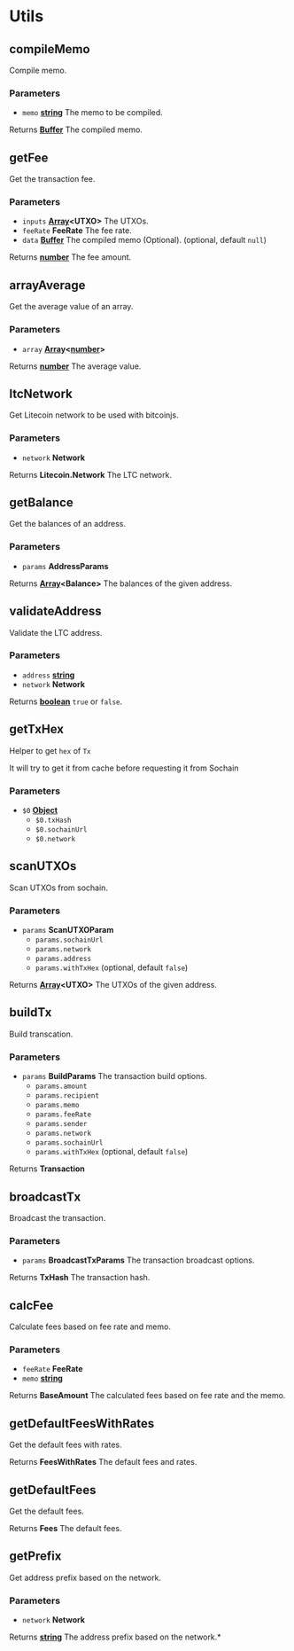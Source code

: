 # Utils

<!-- Generated by documentation.js. Update this documentation by updating the source code. -->

## compileMemo

Compile memo.

### Parameters

-   `memo` **[string][1]** The memo to be compiled.

Returns **[Buffer][2]** The compiled memo.

## getFee

Get the transaction fee.

### Parameters

-   `inputs` **[Array][3]&lt;UTXO>** The UTXOs.
-   `feeRate` **FeeRate** The fee rate.
-   `data` **[Buffer][2]** The compiled memo (Optional). (optional, default `null`)

Returns **[number][4]** The fee amount.

## arrayAverage

Get the average value of an array.

### Parameters

-   `array` **[Array][3]&lt;[number][4]>** 

Returns **[number][4]** The average value.

## ltcNetwork

Get Litecoin network to be used with bitcoinjs.

### Parameters

-   `network` **Network** 

Returns **Litecoin.Network** The LTC network.

## getBalance

Get the balances of an address.

### Parameters

-   `params` **AddressParams** 

Returns **[Array][3]&lt;Balance>** The balances of the given address.

## validateAddress

Validate the LTC address.

### Parameters

-   `address` **[string][1]** 
-   `network` **Network** 

Returns **[boolean][5]** `true` or `false`.

## getTxHex

Helper to get `hex` of `Tx`

It will try to get it from cache before requesting it from Sochain

### Parameters

-   `$0` **[Object][6]** 
    -   `$0.txHash`  
    -   `$0.sochainUrl`  
    -   `$0.network`  

## scanUTXOs

Scan UTXOs from sochain.

### Parameters

-   `params` **ScanUTXOParam** 
    -   `params.sochainUrl`  
    -   `params.network`  
    -   `params.address`  
    -   `params.withTxHex`   (optional, default `false`)

Returns **[Array][3]&lt;UTXO>** The UTXOs of the given address.

## buildTx

Build transcation.

### Parameters

-   `params` **BuildParams** The transaction build options.
    -   `params.amount`  
    -   `params.recipient`  
    -   `params.memo`  
    -   `params.feeRate`  
    -   `params.sender`  
    -   `params.network`  
    -   `params.sochainUrl`  
    -   `params.withTxHex`   (optional, default `false`)

Returns **Transaction** 

## broadcastTx

Broadcast the transaction.

### Parameters

-   `params` **BroadcastTxParams** The transaction broadcast options.

Returns **TxHash** The transaction hash.

## calcFee

Calculate fees based on fee rate and memo.

### Parameters

-   `feeRate` **FeeRate** 
-   `memo` **[string][1]** 

Returns **BaseAmount** The calculated fees based on fee rate and the memo.

## getDefaultFeesWithRates

Get the default fees with rates.

Returns **FeesWithRates** The default fees and rates.

## getDefaultFees

Get the default fees.

Returns **Fees** The default fees.

## getPrefix

Get address prefix based on the network.

### Parameters

-   `network` **Network** 

Returns **[string][1]** The address prefix based on the network.\*

[1]: https://developer.mozilla.org/docs/Web/JavaScript/Reference/Global_Objects/String

[2]: https://nodejs.org/api/buffer.html

[3]: https://developer.mozilla.org/docs/Web/JavaScript/Reference/Global_Objects/Array

[4]: https://developer.mozilla.org/docs/Web/JavaScript/Reference/Global_Objects/Number

[5]: https://developer.mozilla.org/docs/Web/JavaScript/Reference/Global_Objects/Boolean

[6]: https://developer.mozilla.org/docs/Web/JavaScript/Reference/Global_Objects/Object
